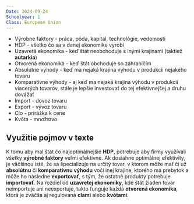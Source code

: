 ```yaml
---
Date: 2024-09-24
Schoolyear: 1
Class: European Union
---
```

- Výrobne faktory - práca, pôda, kapitál, technológie, vedomosti
- HDP - všetko čo sa v danej ekonomike vyrobí
- Uzavretá ekonomika - keď štát neobchoduje s inými krajinami (taktiež **autarkia**)
- Otvorená ekonomika - keď štát obchoduje so zahraničím
- Absolútne výhody - keď ma nejaká krajina výhodu v produkcii nejakého tovaru
- Komparatívne výhody - aj keď ma nejaká krajina výhodu v produkcii viacerých tovarov, stále je lepšie investovať do tej efektívnejšej a druhu dovážať
- Import - dovoz tovaru
- Export - vývoz tovaru
- Clo - prirážka k cene
- Kvóta - množstvo
## Využitie pojmov v texte
K tomu aby mal štát čo najoptimálnejšie **HDP**, potrebuje aby firmy využívali všetky **výrobné faktory** veľmi efektívne. Ak dosiahne optimálnej efektivity, je väčšinou isté, že sa špecializuje na určitý tovar, v ktorom môže mať či už **absolútnu** či **komparatívnu výhodu** voči inej krajine, ktorého má prebytok a môže ho následne **exportovať**, s tým, že ostatné produkty potrebuje **importovať**. Na rozdiel od **uzavretej ekonomiky**, kde štát žiaden tovar neimportuje ani neexportuje, takto funguje každá **otvorená ekonomika**, ktorá je zväčša aj regulovaná **clami** alebo **kvótami**. 